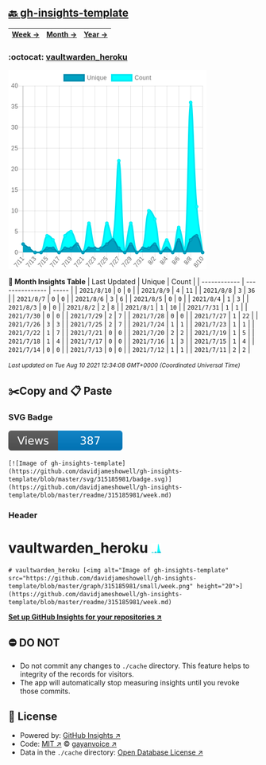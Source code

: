 ## [🔙 gh-insights-template](https://github.com/davidjameshowell/gh-insights-template)
| [**Week →**](https://github.com/davidjameshowell/gh-insights-template/blob/master/readme/315185981/week.md) | [**Month →**](https://github.com/davidjameshowell/gh-insights-template/blob/master/readme/315185981/month.md) | [**Year →**](https://github.com/davidjameshowell/gh-insights-template/blob/master/readme/315185981/year.md) |
 | ------------ | --------------- | ----- |

### :octocat: [vaultwarden_heroku](https://github.com/davidjameshowell/vaultwarden_heroku)
![Image of gh-insights-template](https://github.com/davidjameshowell/gh-insights-template/blob/master/graph/315185981/large/month.png)

**:calendar: Month Insights Table**
| Last Updated | Unique | Count |
 | ------------ | --------------- | ----- |
 | `2021/8/10` |  `0` | `0` |
 | `2021/8/9` |  `4` | `11` |
 | `2021/8/8` |  `3` | `36` |
 | `2021/8/7` |  `0` | `0` |
 | `2021/8/6` |  `3` | `6` |
 | `2021/8/5` |  `0` | `0` |
 | `2021/8/4` |  `1` | `3` |
 | `2021/8/3` |  `0` | `0` |
 | `2021/8/2` |  `2` | `8` |
 | `2021/8/1` |  `1` | `10` |
 | `2021/7/31` |  `1` | `1` |
 | `2021/7/30` |  `0` | `0` |
 | `2021/7/29` |  `2` | `7` |
 | `2021/7/28` |  `0` | `0` |
 | `2021/7/27` |  `1` | `22` |
 | `2021/7/26` |  `3` | `3` |
 | `2021/7/25` |  `2` | `7` |
 | `2021/7/24` |  `1` | `1` |
 | `2021/7/23` |  `1` | `1` |
 | `2021/7/22` |  `1` | `7` |
 | `2021/7/21` |  `0` | `0` |
 | `2021/7/20` |  `2` | `2` |
 | `2021/7/19` |  `1` | `5` |
 | `2021/7/18` |  `1` | `4` |
 | `2021/7/17` |  `0` | `0` |
 | `2021/7/16` |  `1` | `3` |
 | `2021/7/15` |  `1` | `4` |
 | `2021/7/14` |  `0` | `0` |
 | `2021/7/13` |  `0` | `0` |
 | `2021/7/12` |  `1` | `1` |
 | `2021/7/11` |  `2` | `2` |

<small><i>Last updated on Tue Aug 10 2021 12:34:08 GMT+0000 (Coordinated Universal Time)</i></small>

## ✂️Copy and 📋 Paste
### SVG Badge
[![Image of gh-insights-template](https://github.com/davidjameshowell/gh-insights-template/blob/master/svg/315185981/badge.svg)](https://github.com/davidjameshowell/gh-insights-template/blob/master/readme/315185981/week.md)
```readme
[![Image of gh-insights-template](https://github.com/davidjameshowell/gh-insights-template/blob/master/svg/315185981/badge.svg)](https://github.com/davidjameshowell/gh-insights-template/blob/master/readme/315185981/week.md)
```
### Header
# vaultwarden_heroku [<img alt="Image of gh-insights-template" src="https://github.com/davidjameshowell/gh-insights-template/blob/master/graph/315185981/small/week.png" height="20">](https://github.com/davidjameshowell/gh-insights-template/blob/master/readme/315185981/week.md)
```readme
# vaultwarden_heroku [<img alt="Image of gh-insights-template" src="https://github.com/davidjameshowell/gh-insights-template/blob/master/graph/315185981/small/week.png" height="20">](https://github.com/davidjameshowell/gh-insights-template/blob/master/readme/315185981/week.md)
```
[**Set up GitHub Insights for your repositories ↗️**](https://github.com/gayanvoice/github-insights)
## ⛔ DO NOT
- Do not commit any changes to `./cache` directory. This feature helps to integrity of the records for visitors.
- The app will automatically stop measuring insights until you revoke those commits.
## 📄 License
- Powered by: [GitHub Insights ↗️](https://github.com/gayanvoice/github-insights)
- Code: [MIT ↗️](./LICENSE) © [gayanvoice ↗️](https://github.com/gayanvoice)
- Data in the `./cache` directory: [Open Database License ↗️](https://opendatacommons.org/licenses/odbl/1-0/)